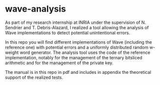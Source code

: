 # wave-analysis

As part of my research internship at INRIA under the supervision of N. Sendrier and T. Debris-Alazard, I realized a tool allowing the analysis of Wave implementations to detect potential unintentional errors. 

In this repo you will find different implementations of Wave (including the reference one) with potential errors and a uniformly distributed random w-weight word generator. The analysis tool uses the code of the reference implementation, notably for the management of the ternary bitsliced arithmetic and for the management of the private key. 

The manual is in this repo in pdf and includes in appendix the theoretical support of the realized tests. 
